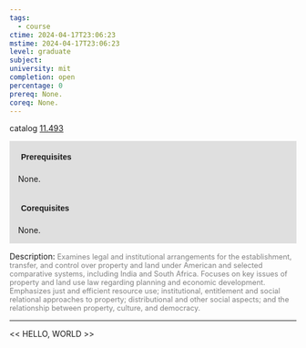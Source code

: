 ```yaml
---
tags:
  - course
ctime: 2024-04-17T23:06:23
mstime: 2024-04-17T23:06:23
level: graduate
subject: 
university: mit
completion: open
percentage: 0
prereq: None.
coreq: None.
---
```


catalog [11.493](http://student.mit.edu/catalog/m11c.html#11.493)

<span style="display: block; padding: 15px; background-color: rgb(100, 100, 100, 0.2);"><font id="m_prereq600_0" style="display: block; font-family: Arial, sans-serif; font-weight: bold; padding: 5px">Prerequisites</font><br><span id="prereq600_0">None.</span></span>
<span style="display: block; padding: 15px; background-color: rgb(100, 100, 100, 0.2);"><font id="m_coreq600_0" style="display: block; font-family: Arial, sans-serif; font-weight: bold; padding: 5px">Corequisites</font><br><span id="coreq600_0">None.</span></span>

<font style="">Description:</font>
<font style="color: grey; font-size: 0.8rem;">Examines legal and institutional arrangements for the establishment, transfer, and control over property and land under American and selected comparative systems, including India and South Africa. Focuses on key issues of property and land use law regarding planning and economic development. Emphasizes just and efficient resource use; institutional, entitlement and social relational approaches to property; distributional and other social aspects; and the relationship between property, culture, and democracy.</font>



---

<< HELLO, WORLD >>
